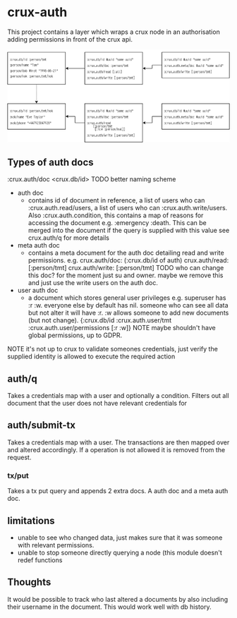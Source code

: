 # crux-auth

This project contains a layer which wraps a crux node in an authorisation
adding permissions in front of the crux api.

![Structure example](resources/crux-auth.png)

## Types of auth docs
:crux.auth/doc <crux.db/id> TODO better naming scheme
* auth doc
    * contains id of document in reference, a list of users who can
      :crux.auth.read/users, a list of users who can :crux.auth.write/users.
      Also :crux.auth.condition, this contains a map of reasons for accessing
      the document e.g. :emergency :death. This can be merged into the document
      if the query is supplied with this value see crux.auth/q for more details
* meta auth doc
    * contains a meta document for the auth doc detailing read and write
      permissions. e.g.  crux.auth/doc: (:crux.db/id of auth) crux.auth/read:
      [:person/tmt] crux.auth/write: [:person/tmt] TODO who can change this
      doc? for the moment just su and owner. maybe we remove this and just use
      the write users on the auth doc.
* user auth doc
    * a document which stores general user privileges e.g.  superuser has :r
      :w. everyone else by default has nil.  someone who can see all data but
      not alter it will have :r.  :w allows someone to add new documents (but
      not change).  {:crux.db/id :crux.auth.user/tmt
      :crux.auth.user/permissions [:r :w]} NOTE maybe shouldn't have global
      permissions, up to GDPR.

NOTE
it's not up to crux to validate someones credentials, just verify the supplied
identity is allowed to execute the required action

## auth/q

Takes a credentials map with a user and optionally a condition. Filters out all
document that the user does not have relevant credentials for

## auth/submit-tx

Takes a credentials map with a user. The transactions are then mapped over and
altered accordingly. If a operation is not allowed it is removed from the
request.

### tx/put

Takes a tx put query and appends 2 extra docs. A auth doc and a meta auth doc.

## limitations

* unable to see who changed data, just makes sure that it was someone with
  relevant permissions.
* unable to stop someone directly querying a node (this module doesn't redef
  functions

## Thoughts

It would be possible to track who last altered a documents by also including
their username in the document. This would work well with db history.


